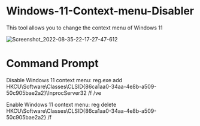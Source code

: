 # Windows-11-Context-menu-Disabler
This tool allows you to change the context menu of Windows 11

![Screenshot_2022-08-35-22-17-27-47-612](https://user-images.githubusercontent.com/89962566/185959279-0482777e-b684-4a27-aaf5-5d25dd7e9342.png)

# Command Prompt
Disable Windows 11 context menu: reg.exe add HKCU\Software\Classes\CLSID\{86ca1aa0-34aa-4e8b-a509-50c905bae2a2}\InprocServer32 /f /ve

Enable Windows 11 context menu: reg delete HKCU\Software\Classes\CLSID\{86ca1aa0-34aa-4e8b-a509-50c905bae2a2} /f
